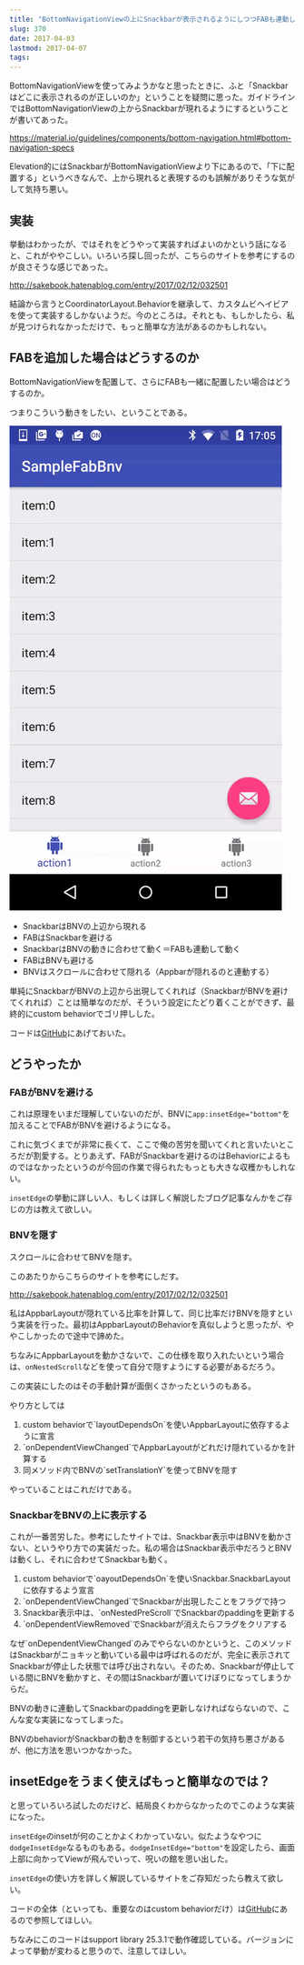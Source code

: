 ```yaml
---
title: "BottomNavigationViewの上にSnackbarが表示されるようにしつつFABも連動して動くようにする"
slug: 370
date: 2017-04-03
lastmod: 2017-04-07
tags: 
---
```


BottomNavigationViewを使ってみようかなと思ったときに、ふと「Snackbarはどこに表示されるのが正しいのか」ということを疑問に思った。ガイドラインではBottomNavigationViewの上からSnackbarが現れるようにするということが書いてあった。

<a href="https://material.io/guidelines/components/bottom-navigation.html#bottom-navigation-specs">https://material.io/guidelines/components/bottom-navigation.html#bottom-navigation-specs</a>

Elevation的にはSnackbarがBottomNavigationViewより下にあるので、「下に配置する」というべきなんで、上から現れると表現するのも誤解がありそうな気がして気持ち悪い。


## 実装


挙動はわかったが、ではそれをどうやって実装すればよいのかという話になると、これがややこしい。いろいろ探し回ったが、こちらのサイトを参考にするのが良さそうな感じであった。

<a href="http://sakebook.hatenablog.com/entry/2017/02/12/032501">http://sakebook.hatenablog.com/entry/2017/02/12/032501</a>

結論から言うとCoordinatorLayout.Behaviorを継承して、カスタムビヘイビアを使って実装するしかないようだ。今のところは。それとも、もしかしたら、私が見つけられなかっただけで、もっと簡単な方法があるのかもしれない。


## FABを追加した場合はどうするのか


BottomNavigationViewを配置して、さらにFABも一緒に配置したい場合はどうするのか。

つまりこういう動きをしたい、ということである。

<img src="https://github.com/gen0083/SampleFabBnv/raw/master/demo.gif" alt="デモ" />

<ul>
<li>SnackbarはBNVの上辺から現れる</li>
<li>FABはSnackbarを避ける</li>
<li>SnackbarはBNVの動きに合わせて動く＝FABも連動して動く</li>
<li>FABはBNVも避ける</li>
<li>BNVはスクロールに合わせて隠れる（Appbarが隠れるのと連動する）</li>
</ul>

単純にSnackbarがBNVの上辺から出現してくれれば（SnackbarがBNVを避けてくれれば）ことは簡単なのだが、そういう設定にたどり着くことができず、最終的にcustom behaviorでゴリ押しした。

コードは<a href="https://github.com/gen0083/SampleFabBnv">GitHub</a>にあげておいた。


## どうやったか



### FABがBNVを避ける


これは原理をいまだ理解していないのだが、BNVに`app:insetEdge="bottom"`を加えることでFABがBNVを避けるようになる。

これに気づくまでが非常に長くて、ここで俺の苦労を聞いてくれと言いたいところだが割愛する。とりあえず、FABがSnackbarを避けるのはBehaviorによるものではなかったというのが今回の作業で得られたもっとも大きな収穫かもしれない。

`insetEdge`の挙動に詳しい人、もしくは詳しく解説したブログ記事なんかをご存じの方は教えて欲しい。

<script src="http://gist-it.appspot.com/github/gen0083/SampleFabBnv/blob/master/app/src/main/res/layout/activity_main.xml?slice=45:54"></script>


### BNVを隠す


スクロールに合わせてBNVを隠す。

このあたりからこちらのサイトを参考にしだす。

<a href="http://sakebook.hatenablog.com/entry/2017/02/12/032501">http://sakebook.hatenablog.com/entry/2017/02/12/032501</a>

私はAppbarLayoutが隠れている比率を計算して、同じ比率だけBNVを隠すという実装を行った。最初はAppbarLayoutのBehaviorを真似しようと思ったが、ややこしかったので途中で諦めた。

ちなみにAppbarLayoutを動かさないで、この仕様を取り入れたいという場合は、`onNestedScroll`などを使って自分で隠すようにする必要があるだろう。

この実装にしたのはその手動計算が面倒くさかったというのもある。

やり方としては

<ol>
<li>custom behaviorで`layoutDependsOn`を使いAppbarLayoutに依存するように宣言</li>
<li>`onDependentViewChanged`でAppbarLayoutがどれだけ隠れているかを計算する</li>
<li>同メソッド内でBNVの`setTranslationY`を使ってBNVを隠す</li>
</ol>
やっていることはこれだけである。


### SnackbarをBNVの上に表示する


これが一番苦労した。参考にしたサイトでは、Snackbar表示中はBNVを動かさない、というやり方での実装だった。私の場合はSnackbar表示中だろうとBNVは動くし、それに合わせてSnackbarも動く。

<ol>
<li>custom behaviorで`oayoutDependsOn`を使いSnackbar.SnackbarLayoutに依存するよう宣言</li>
<li>`onDependentViewChanged`でSnackbarが出現したことをフラグで持つ</li>
<li>Snackbar表示中は、`onNestedPreScroll`でSnackbarのpaddingを更新する</li>
<li>`onDependentViewRemoved`でSnackbarが消えたらフラグをクリアする</li>
</ol>
なぜ`onDependentViewChanged`のみでやらないのかというと、このメソッドはSnackbarがニョキッと動いている最中は呼ばれるのだが、完全に表示されてSnackbarが停止した状態では呼び出されない。そのため、Snackbarが停止している間にBNVを動かすと、その間はSnackbarが置いてけぼりになってしまうからだ。

BNVの動きに連動してSnackbarのpaddingを更新しなければならないので、こんな変な実装になってしまった。

BNVのbehaviorがSnackbarの動きを制御するという若干の気持ち悪さがあるが、他に方法を思いつかなかった。

<script src="http://gist-it.appspot.com/github/gen0083/SampleFabBnv/blob/master/app/src/main/java/jp/gcreate/sample/samplefabbnv/BottomNavigationBehavior.java?slice=42:92"></script>


## insetEdgeをうまく使えばもっと簡単なのでは？


と思っていろいろ試したのだけど、結局良くわからなかったのでこのような実装になった。

`insetEdge`のinsetが何のことかよくわかっていない。似たようなやつに`dodgeInsetEdge`なるものもある。`dodgeInsetEdge="bottom"`を設定したら、画面上部に向かってViewが飛んでいって、呪いの館を思い出した。

`insetEdge`の使い方を詳しく解説しているサイトをご存知だったら教えて欲しい。

コードの全体（といっても、重要なのはcustom behaviorだけ）は<a href="https://github.com/gen0083/SampleFabBnv">GitHub</a>にあるので参照してほしい。

ちなみにこのコードはsupport library 25.3.1で動作確認している。バージョンによって挙動が変わると思うので、注意してほしい。


  